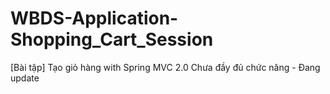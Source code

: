 # WBDS-Application-Shopping_Cart_Session
[Bài tập] Tạo giỏ hàng with Spring MVC 2.0
Chưa đầy đủ chức năng - Đang update
